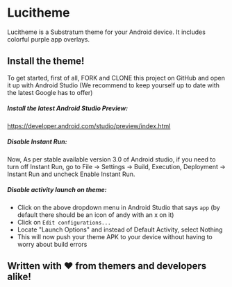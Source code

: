 # Lucitheme
Lucitheme is a Substratum theme for your Android device. It includes colorful purple app overlays. 
## Install the theme!
To get started, first of all, FORK and CLONE this project on GitHub and open it up with Android Studio (We recommend to keep yourself up to date with the latest Google has to offer) 

##### Install the latest Android Studio Preview: 
https://developer.android.com/studio/preview/index.html 

##### Disable Instant Run: 
Now, As per stable available version 3.0 of Android studio, if you need to turn off Instant Run, go to 
File → Settings → Build, Execution, Deployment → Instant Run and uncheck Enable Instant Run. 

##### Disable activity launch on theme: 
  - Click on the above dropdown menu in Android Studio that says `app` (by default there should be an icon of andy with an x on it)
  - Click on `Edit configurations...`
  - Locate "Launch Options" and instead of Default Activity, select Nothing
  - This will now push your theme APK to your device without having to worry about build errors

## Written with ❤ from themers and developers alike!